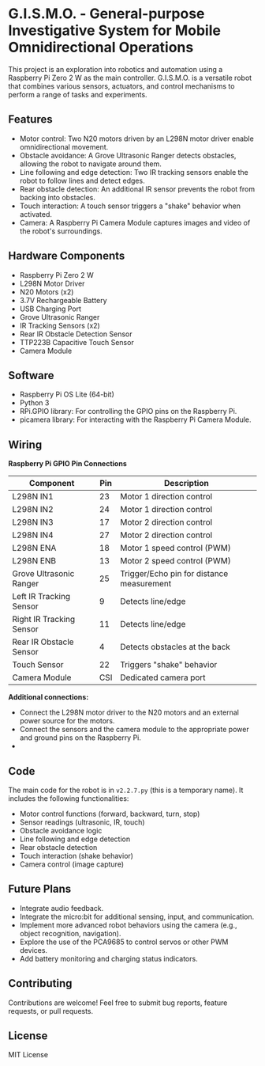 # G.I.S.M.O. - General-purpose Investigative System for Mobile Omnidirectional Operations

This project is an exploration into robotics and automation using a Raspberry Pi Zero 2 W as the main controller. G.I.S.M.O. is a versatile robot that combines various sensors, actuators, and control mechanisms to perform a range of tasks and experiments.

## Features

* Motor control: Two N20 motors driven by an L298N motor driver enable omnidirectional movement.
* Obstacle avoidance: A Grove Ultrasonic Ranger detects obstacles, allowing the robot to navigate around them.
* Line following and edge detection: Two IR tracking sensors enable the robot to follow lines and detect edges.
* Rear obstacle detection: An additional IR sensor prevents the robot from backing into obstacles.
* Touch interaction: A touch sensor triggers a "shake" behavior when activated.
* Camera: A Raspberry Pi Camera Module captures images and video of the robot's surroundings.

## Hardware Components

* Raspberry Pi Zero 2 W
* L298N Motor Driver
* N20 Motors (x2)
* 3.7V Rechargeable Battery
* USB Charging Port
* Grove Ultrasonic Ranger
* IR Tracking Sensors (x2)
* Rear IR Obstacle Detection Sensor
* TTP223B Capacitive Touch Sensor
* Camera Module

## Software

* Raspberry Pi OS Lite (64-bit)
* Python 3
* RPi.GPIO library: For controlling the GPIO pins on the Raspberry Pi.
* picamera library: For interacting with the Raspberry Pi Camera Module.

## Wiring

**Raspberry Pi GPIO Pin Connections**

| Component                    | Pin  | Description                                    |
| ---------------------------- | ---- | ---------------------------------------------- |
| L298N IN1                    | 23   | Motor 1 direction control                      |
| L298N IN2                    | 24   | Motor 1 direction control                      |
| L298N IN3                    | 17   | Motor 2 direction control                      |
| L298N IN4                    | 27   | Motor 2 direction control                      |
| L298N ENA                    | 18   | Motor 1 speed control (PWM)                   |
| L298N ENB                    | 13   | Motor 2 speed control (PWM)                   |
| Grove Ultrasonic Ranger      | 25   | Trigger/Echo pin for distance measurement     |
| Left IR Tracking Sensor      | 9    | Detects line/edge                             |
| Right IR Tracking Sensor     | 11   | Detects line/edge                             |
| Rear IR Obstacle Sensor      | 4    | Detects obstacles at the back                 |
| Touch Sensor                | 22   | Triggers "shake" behavior                     |
| Camera Module               | CSI  | Dedicated camera port                          |

**Additional connections:**

*   Connect the L298N motor driver to the N20 motors and an external power source for the motors.
*   Connect the sensors and the camera module to the appropriate power and ground pins on the Raspberry Pi.
*   
## Code

The main code for the robot is in `v2.2.7.py` (this is a temporary name). It includes the following functionalities:

* Motor control functions (forward, backward, turn, stop)
* Sensor readings (ultrasonic, IR, touch)
* Obstacle avoidance logic
* Line following and edge detection
* Rear obstacle detection
* Touch interaction (shake behavior)
* Camera control (image capture)

## Future Plans

* Integrate audio feedback.
* Integrate the micro:bit for additional sensing, input, and communication.
* Implement more advanced robot behaviors using the camera (e.g., object recognition, navigation).
* Explore the use of the PCA9685 to control servos or other PWM devices.
* Add battery monitoring and charging status indicators.

## Contributing

Contributions are welcome! Feel free to submit bug reports, feature requests, or pull requests.

## License

MIT License
